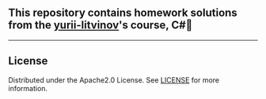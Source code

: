 ## This repository contains homework solutions from the [yurii-litvinov](https://github.com/yurii-litvinov)'s course, C#📗
____
## License
Distributed under the Apache2.0 License. See [LICENSE](https://github.com/egor-shishkarev/SPBU-ThirdSemester/blob/main/LICENSE) for more information.
